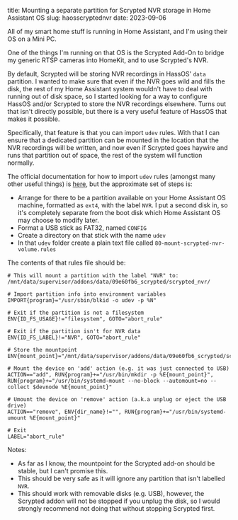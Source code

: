title: Mounting a separate partition for Scrypted NVR storage in Home Assistant OS
slug: haosscryptednvr
date: 2023-09-06


All of my smart home stuff is running in Home Assistant, and I'm using their OS on a Mini PC.

One of the things I'm running on that OS is the Scrypted Add-On to bridge my generic RTSP cameras into HomeKit, and to use Scrypted's NVR.

By default, Scrypted will be storing NVR recordings in HassOS' `data` partition. I wanted to make sure that even if the NVR goes wild and fills the disk, the rest of my Home Assistant system wouldn't have to deal with running out of disk space, so I started looking for a way to configure HassOS and/or Scrypted to store the NVR recordings elsewhere. Turns out that isn't directly possible, but there is a very useful feature of HassOS that makes it possible.

Specifically, that feature is that you can import `udev` rules. With that I can ensure that a dedicated partition can be mounted in the location that the NVR recordings will be written, and now even if Scrypted goes haywire and runs that partition out of space, the rest of the system will function normally.

The official documentation for how to import `udev` rules (amongst many other useful things) is [here](https://github.com/home-assistant/operating-system/blob/dev/Documentation/configuration.md), but the approximate set of steps is:

 * Arrange for there to be a partition available on your Home Assistant OS machine, formatted as `ext4`, with the label `NVR`. I put a second disk in, so it's completely separate from the boot disk which Home Assistant OS may choose to modify later.
 * Format a USB stick as FAT32, named `CONFIG`
 * Create a directory on that stick with the name `udev`
 * In that `udev` folder create a plain text file called `80-mount-scrypted-nvr-volume.rules`

The contents of that rules file should be:

```
# This will mount a partition with the label "NVR" to: /mnt/data/supervisor/addons/data/09e60fb6_scrypted/scrypted_nvr/

# Import partition info into environment variables
IMPORT{program}="/usr/sbin/blkid -o udev -p %N"

# Exit if the partition is not a filesystem
ENV{ID_FS_USAGE}!="filesystem", GOTO="abort_rule"

# Exit if the partition isn't for NVR data
ENV{ID_FS_LABEL}!="NVR", GOTO="abort_rule"

# Store the mountpoint
ENV{mount_point}="/mnt/data/supervisor/addons/data/09e60fb6_scrypted/scrypted_nvr/"

# Mount the device on 'add' action (e.g. it was just connected to USB)
ACTION=="add", RUN{program}+="/usr/bin/mkdir -p %E{mount_point}", RUN{program}+="/usr/bin/systemd-mount --no-block --automount=no --collect $devnode %E{mount_point}"

# Umount the device on 'remove' action (a.k.a unplug or eject the USB drive)
ACTION=="remove", ENV{dir_name}!="", RUN{program}+="/usr/bin/systemd-umount %E{mount_point}"

# Exit
LABEL="abort_rule"
```

Notes:
 * As far as I know, the mountpoint for the Scrypted add-on should be stable, but I can't promise this.
 * This should be very safe as it will ignore any partition that isn't labelled `NVR`.
 * This should work with removable disks (e.g. USB), however, the Scrypted addon will not be stopped if you unplug the disk, so I would strongly recommend not doing that without stopping Scrypted first.
